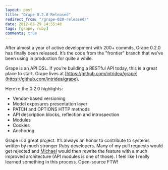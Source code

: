 ```yaml
---
layout: post
title: "Grape 0.2.0 Released"
redirect_from: "/grape-020-released/"
date: 2012-03-29 14:55:40
tags: [grape, ruby]
comments: true
---
```

After almost a year of active development with 200+ commits, Grape 0.2.0 has finally been released. It’s the code from the "frontier" branch that we’ve been using in production for quite a while.

Grape is an API DSL. If you’re building a RESTful API today, this is a great place to start. Grape lives at [https://github.com/intridea/grape](https://github.com/intridea/grape).

Here’re the 0.2.0 highlights:

- Vendor-based versioning
- Model exposures presentation layer
- PATCH and OPTIONS HTTP methods
- API description blocks, reflection and introspection
- Modules
- Cookies
- Anchoring

Grape is a great project. It’s always an honor to contribute to systems written by much stronger Ruby developers. Many of my pull requests would get rejected and [Michael](https://github.com/mbleigh) would then rewrite the feature with a much improved architecture (API modules is one of those). I feel like I really learned something in this process. Open-source FTW!
